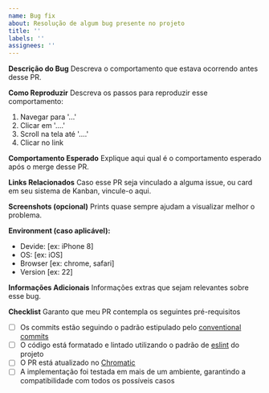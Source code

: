 ```yaml
---
name: Bug fix
about: Resolução de algum bug presente no projeto
title: ''
labels: ''
assignees: ''
---
```


**Descrição do Bug**
Descreva o comportamento que estava ocorrendo antes desse PR.

**Como Reproduzir**
Descreva os passos para reproduzir esse comportamento:

1. Navegar para '...'
2. Clicar em '....'
3. Scroll na tela até '....'
4. Clicar no link

**Comportamento Esperado**
Explique aqui qual é o comportamento esperado após o merge desse PR.

**Links Relacionados**
Caso esse PR seja vinculado a alguma issue, ou card em seu sistema de Kanban, vincule-o aqui.

**Screenshots (opcional)**
Prints quase sempre ajudam a visualizar melhor o problema.

**Environment (caso aplicável):**
- Devide: [ex: iPhone 8]
- OS: [ex: iOS]
- Browser [ex: chrome, safari]
- Version [ex: 22]

**Informações Adicionais**
Informações extras que sejam relevantes sobre esse bug.

**Checklist**
Garanto que meu PR contempla os seguintes pré-requisitos

- [ ] Os commits estão seguindo o padrão estipulado pelo [conventional commits](https://www.conventionalcommits.org/en/v1.0.0/)
- [ ] O código está formatado e lintado utilizando o padrão de [eslint](https://eslint.org/) do projeto
- [ ] O PR está atualizado no [Chromatic](https://www.chromatic.com/)
- [ ] A implementação foi testada em mais de um ambiente, garantindo a compatibilidade com todos os possíveis casos
